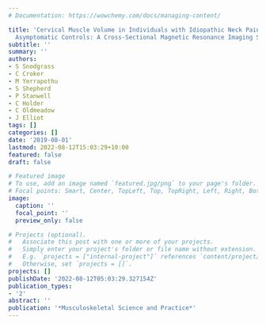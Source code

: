 ```yaml
---
# Documentation: https://wowchemy.com/docs/managing-content/

title: 'Cervical Muscle Volume in Individuals with Idiopathic Neck Pain Compared to
  Asymptomatic Controls: A Cross-Sectional Magnetic Resonance Imaging Study'
subtitle: ''
summary: ''
authors:
- S Snodgrass
- C Croker
- M Yerrapothu
- S Shepherd
- P Stanwell
- C Holder
- C Oldmeadow
- J Elliot
tags: []
categories: []
date: '2019-08-01'
lastmod: 2022-08-12T15:03:29+10:00
featured: false
draft: false

# Featured image
# To use, add an image named `featured.jpg/png` to your page's folder.
# Focal points: Smart, Center, TopLeft, Top, TopRight, Left, Right, BottomLeft, Bottom, BottomRight.
image:
  caption: ''
  focal_point: ''
  preview_only: false

# Projects (optional).
#   Associate this post with one or more of your projects.
#   Simply enter your project's folder or file name without extension.
#   E.g. `projects = ["internal-project"]` references `content/project/deep-learning/index.md`.
#   Otherwise, set `projects = []`.
projects: []
publishDate: '2022-08-12T05:03:29.327154Z'
publication_types:
- '2'
abstract: ''
publication: '*Musculoskeletal Science and Practice*'
---
```

